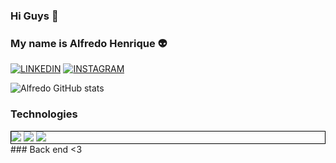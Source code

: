 ### Hi Guys 👋
### My name is Alfredo Henrique  👽 

[![LINKEDIN](https://img.shields.io/badge/LinkedIn-0077B5?style=for-the-badge&logo=linkedin&logoColor=white)](www.linkedin.com/in/alfredo-henrique-b5a9a3233)
[![INSTAGRAM](https://img.shields.io/badge/Instagram-E4405F?style=for-the-badge&logo=instagram&logoColor=white)](https://www.instagram.com/alfredo_cardos/)

![Alfredo GitHub stats](https://github-readme-stats.vercel.app/api?username=alfredocardos&show_icons=true&theme=dracula)

### Technologies 
<div style="border: 1px solid black;">
<img class="Java" src ="https://img.shields.io/badge/Java-ED8B00?style=for-the-badge&logo=java&logoColor=white">
<img class="Java" src ="https://img.shields.io/badge/Spring-6DB33F?style=for-the-badge&logo=spring&logoColor=white">
<img class="Java" src ="https://img.shields.io/badge/MySQL-00000F?style=for-the-badge&logo=mysql&logoColor=white">



</div>
 ### Back end  <3


